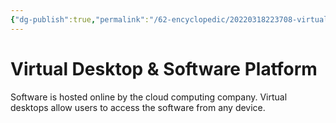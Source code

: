 ```yaml
---
{"dg-publish":true,"permalink":"/62-encyclopedic/20220318223708-virtual-desktop-and-software-platform/","dgHomeLink":true,"dgPassFrontmatter":false}
---
```



# Virtual Desktop & Software Platform

Software is hosted online by the cloud computing company. Virtual desktops allow users to access the software from any device.
